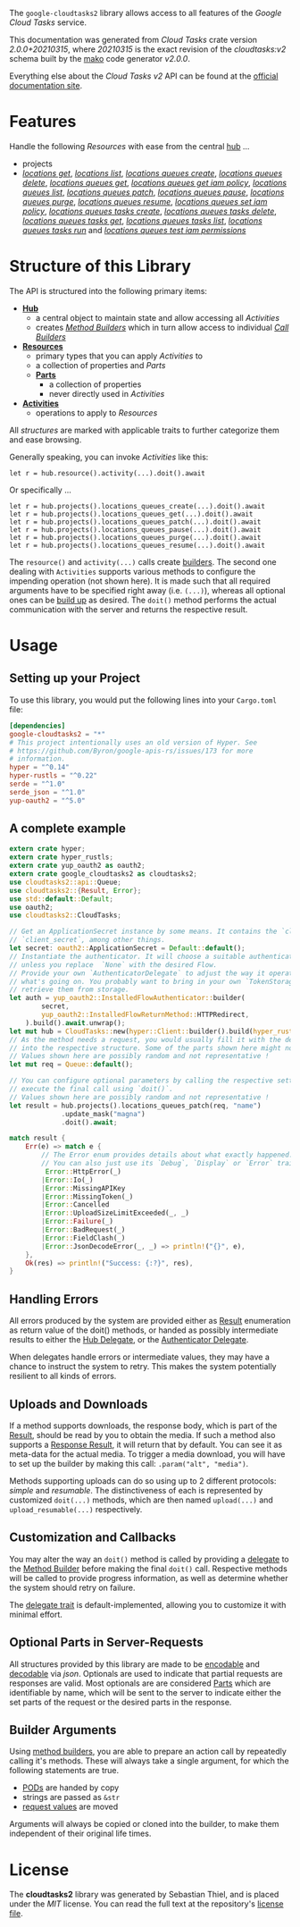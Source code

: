<!---
DO NOT EDIT !
This file was generated automatically from 'src/mako/api/README.md.mako'
DO NOT EDIT !
-->
The `google-cloudtasks2` library allows access to all features of the *Google Cloud Tasks* service.

This documentation was generated from *Cloud Tasks* crate version *2.0.0+20210315*, where *20210315* is the exact revision of the *cloudtasks:v2* schema built by the [mako](http://www.makotemplates.org/) code generator *v2.0.0*.

Everything else about the *Cloud Tasks* *v2* API can be found at the
[official documentation site](https://cloud.google.com/tasks/).
# Features

Handle the following *Resources* with ease from the central [hub](https://docs.rs/google-cloudtasks2/2.0.0+20210315/google_cloudtasks2/CloudTasks) ... 

* projects
 * [*locations get*](https://docs.rs/google-cloudtasks2/2.0.0+20210315/google_cloudtasks2/api::ProjectLocationGetCall), [*locations list*](https://docs.rs/google-cloudtasks2/2.0.0+20210315/google_cloudtasks2/api::ProjectLocationListCall), [*locations queues create*](https://docs.rs/google-cloudtasks2/2.0.0+20210315/google_cloudtasks2/api::ProjectLocationQueueCreateCall), [*locations queues delete*](https://docs.rs/google-cloudtasks2/2.0.0+20210315/google_cloudtasks2/api::ProjectLocationQueueDeleteCall), [*locations queues get*](https://docs.rs/google-cloudtasks2/2.0.0+20210315/google_cloudtasks2/api::ProjectLocationQueueGetCall), [*locations queues get iam policy*](https://docs.rs/google-cloudtasks2/2.0.0+20210315/google_cloudtasks2/api::ProjectLocationQueueGetIamPolicyCall), [*locations queues list*](https://docs.rs/google-cloudtasks2/2.0.0+20210315/google_cloudtasks2/api::ProjectLocationQueueListCall), [*locations queues patch*](https://docs.rs/google-cloudtasks2/2.0.0+20210315/google_cloudtasks2/api::ProjectLocationQueuePatchCall), [*locations queues pause*](https://docs.rs/google-cloudtasks2/2.0.0+20210315/google_cloudtasks2/api::ProjectLocationQueuePauseCall), [*locations queues purge*](https://docs.rs/google-cloudtasks2/2.0.0+20210315/google_cloudtasks2/api::ProjectLocationQueuePurgeCall), [*locations queues resume*](https://docs.rs/google-cloudtasks2/2.0.0+20210315/google_cloudtasks2/api::ProjectLocationQueueResumeCall), [*locations queues set iam policy*](https://docs.rs/google-cloudtasks2/2.0.0+20210315/google_cloudtasks2/api::ProjectLocationQueueSetIamPolicyCall), [*locations queues tasks create*](https://docs.rs/google-cloudtasks2/2.0.0+20210315/google_cloudtasks2/api::ProjectLocationQueueTaskCreateCall), [*locations queues tasks delete*](https://docs.rs/google-cloudtasks2/2.0.0+20210315/google_cloudtasks2/api::ProjectLocationQueueTaskDeleteCall), [*locations queues tasks get*](https://docs.rs/google-cloudtasks2/2.0.0+20210315/google_cloudtasks2/api::ProjectLocationQueueTaskGetCall), [*locations queues tasks list*](https://docs.rs/google-cloudtasks2/2.0.0+20210315/google_cloudtasks2/api::ProjectLocationQueueTaskListCall), [*locations queues tasks run*](https://docs.rs/google-cloudtasks2/2.0.0+20210315/google_cloudtasks2/api::ProjectLocationQueueTaskRunCall) and [*locations queues test iam permissions*](https://docs.rs/google-cloudtasks2/2.0.0+20210315/google_cloudtasks2/api::ProjectLocationQueueTestIamPermissionCall)




# Structure of this Library

The API is structured into the following primary items:

* **[Hub](https://docs.rs/google-cloudtasks2/2.0.0+20210315/google_cloudtasks2/CloudTasks)**
    * a central object to maintain state and allow accessing all *Activities*
    * creates [*Method Builders*](https://docs.rs/google-cloudtasks2/2.0.0+20210315/google_cloudtasks2/client::MethodsBuilder) which in turn
      allow access to individual [*Call Builders*](https://docs.rs/google-cloudtasks2/2.0.0+20210315/google_cloudtasks2/client::CallBuilder)
* **[Resources](https://docs.rs/google-cloudtasks2/2.0.0+20210315/google_cloudtasks2/client::Resource)**
    * primary types that you can apply *Activities* to
    * a collection of properties and *Parts*
    * **[Parts](https://docs.rs/google-cloudtasks2/2.0.0+20210315/google_cloudtasks2/client::Part)**
        * a collection of properties
        * never directly used in *Activities*
* **[Activities](https://docs.rs/google-cloudtasks2/2.0.0+20210315/google_cloudtasks2/client::CallBuilder)**
    * operations to apply to *Resources*

All *structures* are marked with applicable traits to further categorize them and ease browsing.

Generally speaking, you can invoke *Activities* like this:

```Rust,ignore
let r = hub.resource().activity(...).doit().await
```

Or specifically ...

```ignore
let r = hub.projects().locations_queues_create(...).doit().await
let r = hub.projects().locations_queues_get(...).doit().await
let r = hub.projects().locations_queues_patch(...).doit().await
let r = hub.projects().locations_queues_pause(...).doit().await
let r = hub.projects().locations_queues_purge(...).doit().await
let r = hub.projects().locations_queues_resume(...).doit().await
```

The `resource()` and `activity(...)` calls create [builders][builder-pattern]. The second one dealing with `Activities` 
supports various methods to configure the impending operation (not shown here). It is made such that all required arguments have to be 
specified right away (i.e. `(...)`), whereas all optional ones can be [build up][builder-pattern] as desired.
The `doit()` method performs the actual communication with the server and returns the respective result.

# Usage

## Setting up your Project

To use this library, you would put the following lines into your `Cargo.toml` file:

```toml
[dependencies]
google-cloudtasks2 = "*"
# This project intentionally uses an old version of Hyper. See
# https://github.com/Byron/google-apis-rs/issues/173 for more
# information.
hyper = "^0.14"
hyper-rustls = "^0.22"
serde = "^1.0"
serde_json = "^1.0"
yup-oauth2 = "^5.0"
```

## A complete example

```Rust
extern crate hyper;
extern crate hyper_rustls;
extern crate yup_oauth2 as oauth2;
extern crate google_cloudtasks2 as cloudtasks2;
use cloudtasks2::api::Queue;
use cloudtasks2::{Result, Error};
use std::default::Default;
use oauth2;
use cloudtasks2::CloudTasks;

// Get an ApplicationSecret instance by some means. It contains the `client_id` and 
// `client_secret`, among other things.
let secret: oauth2::ApplicationSecret = Default::default();
// Instantiate the authenticator. It will choose a suitable authentication flow for you, 
// unless you replace  `None` with the desired Flow.
// Provide your own `AuthenticatorDelegate` to adjust the way it operates and get feedback about 
// what's going on. You probably want to bring in your own `TokenStorage` to persist tokens and
// retrieve them from storage.
let auth = yup_oauth2::InstalledFlowAuthenticator::builder(
        secret,
        yup_oauth2::InstalledFlowReturnMethod::HTTPRedirect,
    ).build().await.unwrap();
let mut hub = CloudTasks::new(hyper::Client::builder().build(hyper_rustls::HttpsConnector::with_native_roots()), auth);
// As the method needs a request, you would usually fill it with the desired information
// into the respective structure. Some of the parts shown here might not be applicable !
// Values shown here are possibly random and not representative !
let mut req = Queue::default();

// You can configure optional parameters by calling the respective setters at will, and
// execute the final call using `doit()`.
// Values shown here are possibly random and not representative !
let result = hub.projects().locations_queues_patch(req, "name")
             .update_mask("magna")
             .doit().await;

match result {
    Err(e) => match e {
        // The Error enum provides details about what exactly happened.
        // You can also just use its `Debug`, `Display` or `Error` traits
         Error::HttpError(_)
        |Error::Io(_)
        |Error::MissingAPIKey
        |Error::MissingToken(_)
        |Error::Cancelled
        |Error::UploadSizeLimitExceeded(_, _)
        |Error::Failure(_)
        |Error::BadRequest(_)
        |Error::FieldClash(_)
        |Error::JsonDecodeError(_, _) => println!("{}", e),
    },
    Ok(res) => println!("Success: {:?}", res),
}

```
## Handling Errors

All errors produced by the system are provided either as [Result](https://docs.rs/google-cloudtasks2/2.0.0+20210315/google_cloudtasks2/client::Result) enumeration as return value of
the doit() methods, or handed as possibly intermediate results to either the 
[Hub Delegate](https://docs.rs/google-cloudtasks2/2.0.0+20210315/google_cloudtasks2/client::Delegate), or the [Authenticator Delegate](https://docs.rs/yup-oauth2/*/yup_oauth2/trait.AuthenticatorDelegate.html).

When delegates handle errors or intermediate values, they may have a chance to instruct the system to retry. This 
makes the system potentially resilient to all kinds of errors.

## Uploads and Downloads
If a method supports downloads, the response body, which is part of the [Result](https://docs.rs/google-cloudtasks2/2.0.0+20210315/google_cloudtasks2/client::Result), should be
read by you to obtain the media.
If such a method also supports a [Response Result](https://docs.rs/google-cloudtasks2/2.0.0+20210315/google_cloudtasks2/client::ResponseResult), it will return that by default.
You can see it as meta-data for the actual media. To trigger a media download, you will have to set up the builder by making
this call: `.param("alt", "media")`.

Methods supporting uploads can do so using up to 2 different protocols: 
*simple* and *resumable*. The distinctiveness of each is represented by customized 
`doit(...)` methods, which are then named `upload(...)` and `upload_resumable(...)` respectively.

## Customization and Callbacks

You may alter the way an `doit()` method is called by providing a [delegate](https://docs.rs/google-cloudtasks2/2.0.0+20210315/google_cloudtasks2/client::Delegate) to the 
[Method Builder](https://docs.rs/google-cloudtasks2/2.0.0+20210315/google_cloudtasks2/client::CallBuilder) before making the final `doit()` call. 
Respective methods will be called to provide progress information, as well as determine whether the system should 
retry on failure.

The [delegate trait](https://docs.rs/google-cloudtasks2/2.0.0+20210315/google_cloudtasks2/client::Delegate) is default-implemented, allowing you to customize it with minimal effort.

## Optional Parts in Server-Requests

All structures provided by this library are made to be [encodable](https://docs.rs/google-cloudtasks2/2.0.0+20210315/google_cloudtasks2/client::RequestValue) and 
[decodable](https://docs.rs/google-cloudtasks2/2.0.0+20210315/google_cloudtasks2/client::ResponseResult) via *json*. Optionals are used to indicate that partial requests are responses 
are valid.
Most optionals are are considered [Parts](https://docs.rs/google-cloudtasks2/2.0.0+20210315/google_cloudtasks2/client::Part) which are identifiable by name, which will be sent to 
the server to indicate either the set parts of the request or the desired parts in the response.

## Builder Arguments

Using [method builders](https://docs.rs/google-cloudtasks2/2.0.0+20210315/google_cloudtasks2/client::CallBuilder), you are able to prepare an action call by repeatedly calling it's methods.
These will always take a single argument, for which the following statements are true.

* [PODs][wiki-pod] are handed by copy
* strings are passed as `&str`
* [request values](https://docs.rs/google-cloudtasks2/2.0.0+20210315/google_cloudtasks2/client::RequestValue) are moved

Arguments will always be copied or cloned into the builder, to make them independent of their original life times.

[wiki-pod]: http://en.wikipedia.org/wiki/Plain_old_data_structure
[builder-pattern]: http://en.wikipedia.org/wiki/Builder_pattern
[google-go-api]: https://github.com/google/google-api-go-client

# License
The **cloudtasks2** library was generated by Sebastian Thiel, and is placed 
under the *MIT* license.
You can read the full text at the repository's [license file][repo-license].

[repo-license]: https://github.com/Byron/google-apis-rsblob/master/LICENSE.md

